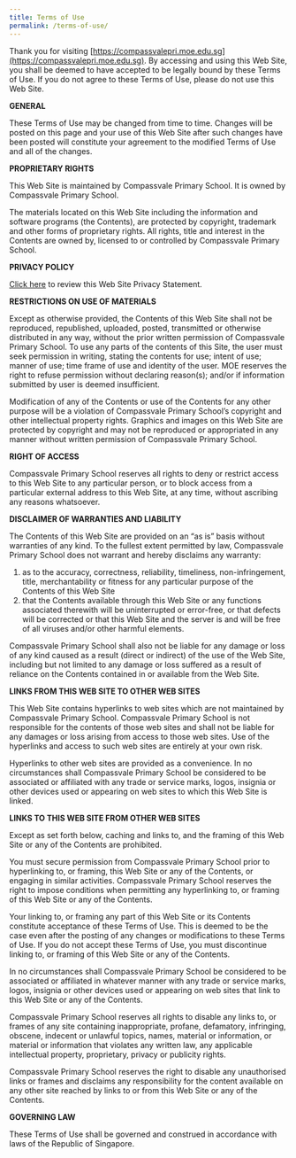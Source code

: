 ```yaml
---
title: Terms of Use
permalink: /terms-of-use/
---
```

Thank you for visiting [https://compassvalepri.moe.edu.sg](https://compassvalepri.moe.edu.sg). By accessing and using this Web Site, you shall be deemed to have accepted to be legally bound by these Terms of Use. If you do not agree to these Terms of Use, please do not use this Web Site.

**GENERAL**

These Terms of Use may be changed from time to time. Changes will be posted on this page and your use of this Web Site after such changes have been posted will constitute your agreement to the modified Terms of Use and all of the changes.

**PROPRIETARY RIGHTS**

This Web Site is maintained by Compassvale Primary School. It is owned by Compassvale Primary School.

The materials located on this Web Site including the information and software programs (the Contents), are protected by copyright, trademark and other forms of proprietary rights. All rights, title and interest in the Contents are owned by, licensed to or controlled by Compassvale Primary School.

**PRIVACY POLICY**

[Click here](https://staging.d2mqouuee1j5o.amplifyapp.com/privacy/) to review this Web Site Privacy Statement.

**RESTRICTIONS ON USE OF MATERIALS**

Except as otherwise provided, the Contents of this Web Site shall not be reproduced, republished, uploaded, posted, transmitted or otherwise distributed in any way, without the prior written permission of Compassvale Primary School. To use any parts of the contents of this Site, the user must seek permission in writing, stating the contents for use; intent of use; manner of use; time frame of use and identity of the user. MOE reserves the right to refuse permission without declaring reason(s); and/or if information submitted by user is deemed insufficient.

Modification of any of the Contents or use of the Contents for any other purpose will be a violation of Compassvale Primary School’s copyright and other intellectual property rights. Graphics and images on this Web Site are protected by copyright and may not be reproduced or appropriated in any manner without written permission of Compassvale Primary School.

**RIGHT OF ACCESS**

Compassvale Primary School reserves all rights to deny or restrict access to this Web Site to any particular person, or to block access from a particular external address to this Web Site, at any time, without ascribing any reasons whatsoever.

**DISCLAIMER OF WARRANTIES AND LIABILITY**

The Contents of this Web Site are provided on an “as is” basis without warranties of any kind. To the fullest extent permitted by law, Compassvale Primary School does not warrant and hereby disclaims any warranty:

1.  as to the accuracy, correctness, reliability, timeliness, non-infringement, title, merchantability or fitness for any particular purpose of the Contents of this Web Site
2.  that the Contents available through this Web Site or any functions associated therewith will be uninterrupted or error-free, or that defects will be corrected or that this Web Site and the server is and will be free of all viruses and/or other harmful elements.

Compassvale Primary School shall also not be liable for any damage or loss of any kind caused as a result (direct or indirect) of the use of the Web Site, including but not limited to any damage or loss suffered as a result of reliance on the Contents contained in or available from the Web Site.

**LINKS FROM THIS WEB SITE TO OTHER WEB SITES**

This Web Site contains hyperlinks to web sites which are not maintained by Compassvale Primary School. Compassvale Primary School is not responsible for the contents of those web sites and shall not be liable for any damages or loss arising from access to those web sites. Use of the hyperlinks and access to such web sites are entirely at your own risk.

Hyperlinks to other web sites are provided as a convenience. In no circumstances shall Compassvale Primary School be considered to be associated or affiliated with any trade or service marks, logos, insignia or other devices used or appearing on web sites to which this Web Site is linked.

**LINKS TO THIS WEB SITE FROM OTHER WEB SITES**

Except as set forth below, caching and links to, and the framing of this Web Site or any of the Contents are prohibited.

You must secure permission from Compassvale Primary School prior to hyperlinking to, or framing, this Web Site or any of the Contents, or engaging in similar activities. Compassvale Primary School reserves the right to impose conditions when permitting any hyperlinking to, or framing of this Web Site or any of the Contents.

Your linking to, or framing any part of this Web Site or its Contents constitute acceptance of these Terms of Use. This is deemed to be the case even after the posting of any changes or modifications to these Terms of Use. If you do not accept these Terms of Use, you must discontinue linking to, or framing of this Web Site or any of the Contents.

In no circumstances shall Compassvale Primary School be considered to be associated or affiliated in whatever manner with any trade or service marks, logos, insignia or other devices used or appearing on web sites that link to this Web Site or any of the Contents.

Compassvale Primary School reserves all rights to disable any links to, or frames of any site containing inappropriate, profane, defamatory, infringing, obscene, indecent or unlawful topics, names, material or information, or material or information that violates any written law, any applicable intellectual property, proprietary, privacy or publicity rights.

Compassvale Primary School reserves the right to disable any unauthorised links or frames and disclaims any responsibility for the content available on any other site reached by links to or from this Web Site or any of the Contents.

**GOVERNING LAW**

These Terms of Use shall be governed and construed in accordance with laws of the Republic of Singapore.